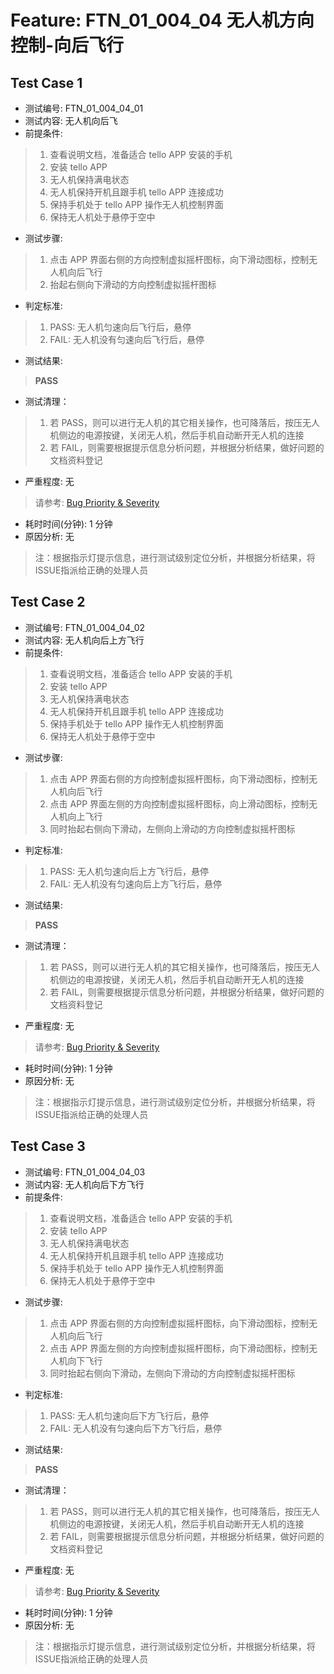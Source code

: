 # Feature: FTN_01_004_04 无人机方向控制-向后飞行

## Test Case 1

- 测试编号: FTN_01_004_04_01
- 测试内容: 无人机向后飞
- 前提条件: 
> 1. 查看说明文档，准备适合 tello APP 安装的手机
> 2. 安装 tello APP
> 3. 无人机保持满电状态
> 4. 无人机保持开机且跟手机 tello APP 连接成功
> 5. 保持手机处于 tello APP 操作无人机控制界面
> 6. 保持无人机处于悬停于空中
- 测试步骤:
> 1. 点击 APP 界面右侧的方向控制虚拟摇杆图标，向下滑动图标，控制无人机向后飞行
> 2. 抬起右侧向下滑动的方向控制虚拟摇杆图标
- 判定标准:
> 1. PASS: 无人机匀速向后飞行后，悬停
> 2. FAIL: 无人机没有匀速向后飞行后，悬停
- 测试结果:
> **PASS**
- 测试清理：
> 1. 若 PASS，则可以进行无人机的其它相关操作，也可降落后，按压无人机侧边的电源按键，关闭无人机，然后手机自动断开无人机的连接
> 2. 若 FAIL，则需要根据提示信息分析问题，并根据分析结果，做好问题的文档资料登记
- 严重程度: 无
> 请参考: [Bug Priority & Severity](..//Bug_Priority_Severity.md)
- 耗时时间(分钟):  1  分钟
- 原因分析: 无
> 注：根据指示灯提示信息，进行测试级别定位分析，并根据分析结果，将ISSUE指派给正确的处理人员


## Test Case 2

- 测试编号: FTN_01_004_04_02
- 测试内容: 无人机向后上方飞行
- 前提条件: 
> 1. 查看说明文档，准备适合 tello APP 安装的手机
> 2. 安装 tello APP
> 3. 无人机保持满电状态
> 4. 无人机保持开机且跟手机 tello APP 连接成功
> 5. 保持手机处于 tello APP 操作无人机控制界面
> 6. 保持无人机处于悬停于空中
- 测试步骤:
> 1. 点击 APP 界面右侧的方向控制虚拟摇杆图标，向下滑动图标，控制无人机向后飞行
> 2. 点击 APP 界面左侧的方向控制虚拟摇杆图标，向上滑动图标，控制无人机向上飞行
> 3. 同时抬起右侧向下滑动，左侧向上滑动的方向控制虚拟摇杆图标
- 判定标准:
> 1. PASS: 无人机匀速向后上方飞行后，悬停
> 2. FAIL: 无人机没有匀速向后上方飞行后，悬停
- 测试结果:
> **PASS**
- 测试清理：
> 1. 若 PASS，则可以进行无人机的其它相关操作，也可降落后，按压无人机侧边的电源按键，关闭无人机，然后手机自动断开无人机的连接
> 2. 若 FAIL，则需要根据提示信息分析问题，并根据分析结果，做好问题的文档资料登记
- 严重程度: 无
> 请参考: [Bug Priority & Severity](..//Bug_Priority_Severity.md)
- 耗时时间(分钟):  1  分钟
- 原因分析: 无
> 注：根据指示灯提示信息，进行测试级别定位分析，并根据分析结果，将ISSUE指派给正确的处理人员


## Test Case 3

- 测试编号: FTN_01_004_04_03
- 测试内容: 无人机向后下方飞行
- 前提条件: 
> 1. 查看说明文档，准备适合 tello APP 安装的手机
> 2. 安装 tello APP
> 3. 无人机保持满电状态
> 4. 无人机保持开机且跟手机 tello APP 连接成功
> 5. 保持手机处于 tello APP 操作无人机控制界面
> 6. 保持无人机处于悬停于空中
- 测试步骤:
> 1. 点击 APP 界面右侧的方向控制虚拟摇杆图标，向下滑动图标，控制无人机向后飞行
> 2. 点击 APP 界面左侧的方向控制虚拟摇杆图标，向下滑动图标，控制无人机向下飞行
> 3. 同时抬起右侧向下滑动，左侧向下滑动的方向控制虚拟摇杆图标
- 判定标准:
> 1. PASS: 无人机匀速向后下方飞行后，悬停
> 2. FAIL: 无人机没有匀速向后下方飞行后，悬停
- 测试结果:
> **PASS**
- 测试清理：
> 1. 若 PASS，则可以进行无人机的其它相关操作，也可降落后，按压无人机侧边的电源按键，关闭无人机，然后手机自动断开无人机的连接
> 2. 若 FAIL，则需要根据提示信息分析问题，并根据分析结果，做好问题的文档资料登记
- 严重程度: 无
> 请参考: [Bug Priority & Severity](..//Bug_Priority_Severity.md)
- 耗时时间(分钟):  1  分钟
- 原因分析: 无
> 注：根据指示灯提示信息，进行测试级别定位分析，并根据分析结果，将ISSUE指派给正确的处理人员